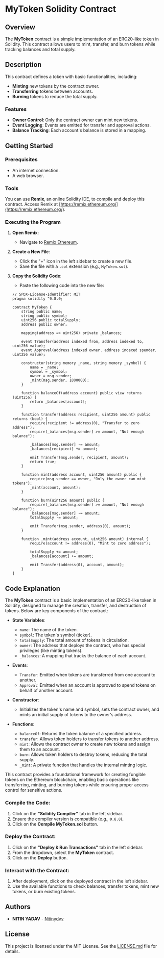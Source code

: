 # MyToken Solidity Contract

## Overview
The **MyToken** contract is a simple implementation of an ERC20-like token in Solidity. This contract allows users to mint, transfer, and burn tokens while tracking balances and total supply.

## Description
This contract defines a token with basic functionalities, including:
- **Minting** new tokens by the contract owner.
- **Transferring** tokens between accounts.
- **Burning** tokens to reduce the total supply.

### Features
- **Owner Control**: Only the contract owner can mint new tokens.
- **Event Logging**: Events are emitted for transfer and approval actions.
- **Balance Tracking**: Each account's balance is stored in a mapping.

## Getting Started

### Prerequisites
- An internet connection.
- A web browser.

### Tools
You can use **Remix**, an online Solidity IDE, to compile and deploy this contract. Access Remix at [https://remix.ethereum.org/](https://remix.ethereum.org/).

### Executing the Program

1. **Open Remix**:
   - Navigate to [Remix Ethereum](https://remix.ethereum.org/).

2. **Create a New File**:
   - Click the "+" icon in the left sidebar to create a new file.
   - Save the file with a `.sol` extension (e.g., `MyToken.sol`).

3. **Copy the Solidity Code**:
   - Paste the following code into the new file:

   ```solidity
   // SPDX-License-Identifier: MIT
   pragma solidity ^0.8.0;

   contract MyToken {
       string public name;
       string public symbol;
       uint256 public totalSupply;
       address public owner;

       mapping(address => uint256) private _balances;

       event Transfer(address indexed from, address indexed to, uint256 value);
       event Approval(address indexed owner, address indexed spender, uint256 value);

       constructor(string memory _name, string memory _symbol) {
           name = _name;
           symbol = _symbol;
           owner = msg.sender;
           _mint(msg.sender, 1000000);
       }

       function balanceOf(address account) public view returns (uint256) {
           return _balances[account];
       }

       function transfer(address recipient, uint256 amount) public returns (bool) {
           require(recipient != address(0), "Transfer to zero address");
           require(_balances[msg.sender] >= amount, "Not enough balance");

           _balances[msg.sender] -= amount;
           _balances[recipient] += amount;

           emit Transfer(msg.sender, recipient, amount);
           return true;
       }

       function mint(address account, uint256 amount) public {
           require(msg.sender == owner, "Only the owner can mint tokens");
           _mint(account, amount);
       }

       function burn(uint256 amount) public {
           require(_balances[msg.sender] >= amount, "Not enough balance");
           _balances[msg.sender] -= amount;
           totalSupply -= amount;

           emit Transfer(msg.sender, address(0), amount);
       }

       function _mint(address account, uint256 amount) internal {
           require(account != address(0), "Mint to zero address");

           totalSupply += amount;
           _balances[account] += amount;

           emit Transfer(address(0), account, amount);
       }
   }
## Code Explanation

The **MyToken** contract is a basic implementation of an ERC20-like token in Solidity, designed to manage the creation, transfer, and destruction of tokens. Below are key components of the contract:

- **State Variables**:
  - `name`: The name of the token.
  - `symbol`: The token's symbol (ticker).
  - `totalSupply`: The total amount of tokens in circulation.
  - `owner`: The address that deploys the contract, who has special privileges (like minting tokens).
  - `_balances`: A mapping that tracks the balance of each account.

- **Events**:
  - `Transfer`: Emitted when tokens are transferred from one account to another.
  - `Approval`: Emitted when an account is approved to spend tokens on behalf of another account.

- **Constructor**:
  - Initializes the token's name and symbol, sets the contract owner, and mints an initial supply of tokens to the owner's address.

- **Functions**:
  - `balanceOf`: Returns the token balance of a specified address.
  - `transfer`: Allows token holders to transfer tokens to another address.
  - `mint`: Allows the contract owner to create new tokens and assign them to an account.
  - `burn`: Allows token holders to destroy tokens, reducing the total supply.
  - `_mint`: A private function that handles the internal minting logic.

This contract provides a foundational framework for creating fungible tokens on the Ethereum blockchain, enabling basic operations like transferring, minting, and burning tokens while ensuring proper access control for sensitive actions.
   
### Compile the Code:
1. Click on the **"Solidity Compiler"** tab in the left sidebar.
2. Ensure the compiler version is compatible (e.g., `0.8.0`).
3. Click on the **Compile MyToken.sol** button.

### Deploy the Contract:
1. Click on the **"Deploy & Run Transactions"** tab in the left sidebar.
2. From the dropdown, select the **MyToken** contract.
3. Click on the **Deploy** button.

### Interact with the Contract:
1. After deployment, click on the deployed contract in the left sidebar.
2. Use the available functions to check balances, transfer tokens, mint new tokens, or burn existing tokens.

## Authors
- **NITIN YADAV** - [Nitinydvv](https://github.com/Nitinydvv)

## License
This project is licensed under the MIT License. See the [LICENSE.md](LICENSE.md) file for details.
